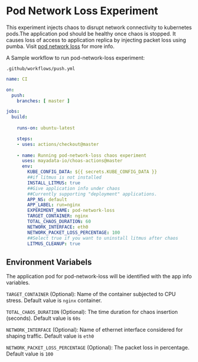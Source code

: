 # Pod Network Loss Experiment

This experiment injects chaos to disrupt network connectivity to kubernetes pods.The application pod should be healthy once chaos is stopped. It causes loss of access to application replica by injecting packet loss using pumba. Visit <a href="https://docs.litmuschaos.io/docs/pod-network-loss/">pod network loss</a> for more info.

A Sample workflow to run pod-network-loss experiment:


`.github/workflows/push.yml`

```yaml
name: CI

on:
  push:
    branches: [ master ]

jobs:
  build:
    
    runs-on: ubuntu-latest

    steps:
    - uses: actions/checkout@master
      
    - name: Running pod-network-loss chaos experiment
      uses: mayadata-io/choas-actions@master
      env:
        KUBE_CONFIG_DATA: ${{ secrets.KUBE_CONFIG_DATA }}
        ##if litmus is not installed
        INSTALL_LITMUS: true
        ##Give application info under chaos
        ##Currently supporting "deployment" applications.
        APP_NS: default
        APP_LABEL: run=nginx
        EXPERIMENT_NAME: pod-network-loss
        TARGET_CONTAINER: nginx
        TOTAL_CHAOS_DURATION: 60
        NETWORK_INTERFACE: eth0
        NETWORK_PACKET_LOSS_PERCENTAGE: 100
        ##Select true if you want to uninstall litmus after chaos
        LITMUS_CLEANUP: true        
```

## Environment Variabels

The application pod for pod-network-loss will be identified with the app info variables.

`TARGET_CONTAINER` (Optional): Name of the container subjected to CPU stress. Default value is `nginx` container.

`TOTAL_CHAOS_DURATION` (Optional): The time duration for chaos insertion (seconds). Default value is `60s`

`NETWORK_INTERFACE` (Optional): Name of ethernet interface considered for shaping traffic. Default value is `eth0`

`NETWORK_PACKET_LOSS_PERCENTAGE` (Optional): The packet loss in percentage. Default value is `100`
